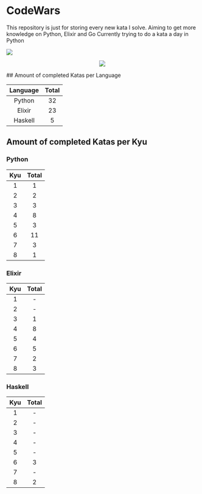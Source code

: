 # CodeWars

This repository is just for storing every new kata I solve. Aiming to get more knowledge on Python, Elixir and Go Currently trying to do a kata a day in Python

[![](https://www.codewars.com/users/BabiRuiva/badges/large)](https://www.codewars.com/users/BabiRuiva)

<p align="center">
	<a href="https://www.codewars.com/users/BabiRuiva">
  	 <img src="https://www.codewars.com/users/BabiRuiva/badges/large"/> 
  	</a>
</p>
## Amount of completed Katas per Language

| Language | Total |
| :------: | :---: |
|  Python  |  32   |
|  Elixir  |  23   |
| Haskell  |   5   |

## Amount of completed Katas per Kyu

### Python

| Kyu  | Total |
| :--: | :---: |
|  1   |   1   |
|  2   |   2   |
|  3   |   3   |
|  4   |   8   |
|  5   |   3   |
|  6   |  11   |
|  7   |   3   |
|  8   |   1   |

### Elixir

| Kyu  | Total |
| :--: | :---: |
|  1   |   -   |
|  2   |   -   |
|  3   |   1   |
|  4   |   8   |
|  5   |   4   |
|  6   |   5   |
|  7   |   2   |
|  8   |   3   |

### Haskell

| Kyu  | Total |
| :--: | :---: |
|  1   |   -   |
|  2   |   -   |
|  3   |   -   |
|  4   |   -   |
|  5   |   -   |
|  6   |   3   |
|  7   |   -   |
|  8   |   2   |